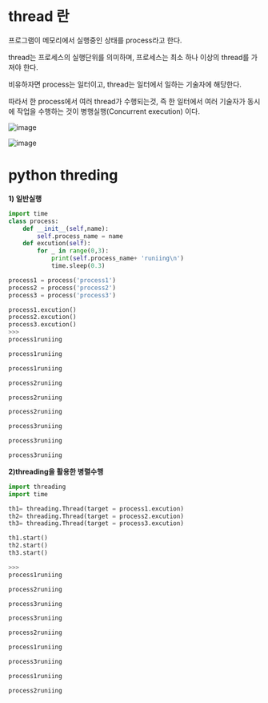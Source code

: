 # thread 란

프로그램이 메모리에서 실행중인 상태를 process라고 한다.

thread는 프로세스의 실행단위를 의미하며, 프로세스는 최소 하나 이상의 thread를 가져야 한다.

비유하자면 process는 일터이고, thread는 일터에서 일하는 기술자에 해당한다.

따라서 한 process에서 여러 thread가 수행되는것, 즉 한 일터에서 여러 기술자가 동시에 작업을 수행하는 것이 병행실행(Concurrent execution) 이다.


![image](https://user-images.githubusercontent.com/73323188/121796903-99d49900-cc57-11eb-8ff2-c8ebd629dfd2.png)



![image](https://user-images.githubusercontent.com/73323188/121796993-30a15580-cc58-11eb-80b1-88722c9b9f3b.png)




# python threding

__1) 일반실행__
```python
import time
class process:
	def __init__(self,name):
		self.process_name = name
	def excution(self):
		for _ in range(0,3):
			print(self.process_name+ 'runiing\n')
			time.sleep(0.3)

process1 = process('process1')
process2 = process('process2')
process3 = process('process3')

process1.excution()
process2.excution()
process3.excution()
>>>
process1runiing

process1runiing

process1runiing

process2runiing

process2runiing

process2runiing

process3runiing

process3runiing

process3runiing
```
__2)threading을 활용한 병렬수행__

```python
import threading
import time

th1= threading.Thread(target = process1.excution)
th2= threading.Thread(target = process2.excution)
th3= threading.Thread(target = process3.excution)

th1.start()
th2.start()
th3.start()

>>>
process1runiing

process2runiing

process3runiing

process3runiing

process2runiing

process1runiing

process3runiing

process1runiing

process2runiing
```

